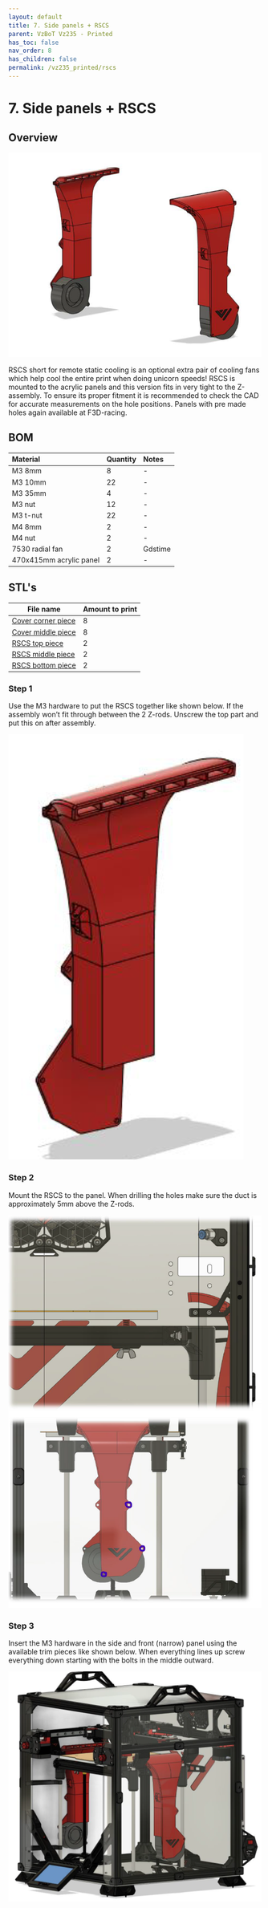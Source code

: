 ```yaml
---
layout: default
title: 7. Side panels + RSCS
parent: VzBoT Vz235 - Printed
has_toc: false
nav_order: 8
has_children: false
permalink: /vz235_printed/rscs
---
```


# 7. Side panels + RSCS

## Overview
![Overview](../assets/images/manual/vz235_printed/rscs/overview.png)
<br>

RSCS short for remote static cooling is an optional extra pair of cooling fans which help cool the entire print when doing unicorn speeds! RSCS is mounted to the acrylic panels and this version fits in very tight to the Z-assembly. To ensure its proper fitment it is recommended to check the CAD for accurate measurements on the hole positions. Panels with pre made holes again available at F3D-racing.

## BOM

| Material        | Quantity          | Notes |
|:-------------|:------------------|:------|
| M3 8mm           | 8 | - |
| M3 10mm | 22 | - |
| M3 35mm | 4 | - |
| M3 nut | 12 | - |
| M3 t-nut | 22 | - |
| M4 8mm | 2 | - |
| M4 nut | 2 | - |
| 7530 radial fan | 2 | Gdstime |
| 470x415mm acrylic panel | 2 | - |

## STL's

| File name | Amount to print |
|-----------|-----------------|
| <a href="https://github.com/VzBoT3D/VzBoT-Vz235/blob/main/Assemblies%20%26%20STL/Frame/Frame%20brace.stl" target="_blank">Cover corner piece</a> | 8 |
| <a href="https://github.com/VzBoT3D/VzBoT-Vz235/blob/main/Assemblies%20%26%20STL/Frame/Frame%20brace.stl" target="_blank">Cover middle piece</a> | 8 |
| <a href="https://github.com/VzBoT3D/VzBoT-Vz235/blob/main/Assemblies%20%26%20STL/Frame/Frame%20brace.stl" target="_blank">RSCS top piece</a> | 2 |
| <a href="https://github.com/VzBoT3D/VzBoT-Vz235/blob/main/Assemblies%20%26%20STL/Frame/Frame%20brace.stl" target="_blank">RSCS middle piece</a> | 2 |
| <a href="https://github.com/VzBoT3D/VzBoT-Vz235/blob/main/Assemblies%20%26%20STL/Frame/Frame%20brace.stl" target="_blank">RSCS bottom piece</a> | 2 |

### Step 1
Use the M3 hardware to put the RSCS together like shown below. If the assembly won’t fit through between the 2 Z-rods. Unscrew the top part and put this on after assembly.
<br>

![Step 1](../assets/images/manual/vz235_printed/rscs/step_1.png)

### Step 2
Mount the RSCS to the panel. When drilling the holes make sure the duct is approximately 5mm above the Z-rods.
<br>

![Step 2](../assets/images/manual/vz235_printed/rscs/step_2.png)

### Step 3
Insert the M3 hardware in the side and front (narrow) panel using the available trim pieces like shown below. When everything lines up screw everything down starting with the bolts in the middle outward.
<br>

![Step 3](../assets/images/manual/vz235_printed/rscs/step_3.png)